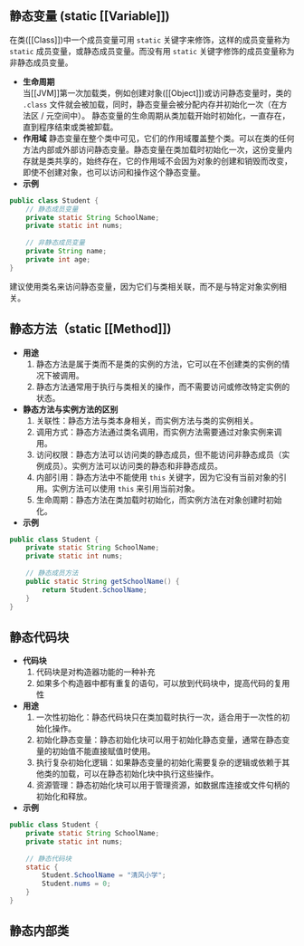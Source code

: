 ## 静态变量 (static [[Variable]])
在类([[Class]])中一个成员变量可用 `static` 关键字来修饰，这样的成员变量称为 `static` 成员变量，或静态成员变量。而没有用 `static` 关键字修饰的成员变量称为非静态成员变量。
- **生命周期**  
	当[[JVM]]第一次加载类，例如创建对象([[Object]])或访问静态变量时，类的 `.class` 文件就会被加载，同时，静态变量会被分配内存并初始化一次（在方法区 / 元空间中）。
	静态变量的生命周期从类加载开始时初始化，一直存在，直到程序结束或类被卸载。
- **作用域**
	静态变量在整个类中可见，它们的作用域覆盖整个类。可以在类的任何方法内部或外部访问静态变量。静态变量在类加载时初始化一次，这份变量内存就是类共享的，始终存在，它的作用域不会因为对象的创建和销毁而改变，即使不创建对象，也可以访问和操作这个静态变量。
- **示例** 
```java
public class Student {
    // 静态成员变量
    private static String SchoolName;
    private static int nums;
    
    // 非静态成员变量
    private String name;
    private int age;
}
```
建议使用类名来访问静态变量，因为它们与类相关联，而不是与特定对象实例相关。
## 静态方法（static [[Method]])
- **用途**  
	1. 静态方法是属于类而不是类的实例的方法，它可以在不创建类的实例的情况下被调用。
	2. 静态方法通常用于执行与类相关的操作，而不需要访问或修改特定实例的状态。
- **静态方法与实例方法的区别**  
	1. 关联性：静态方法与类本身相关，而实例方法与类的实例相关。
	2. 调用方式：静态方法通过类名调用，而实例方法需要通过对象实例来调用。
	3. 访问权限：静态方法可以访问类的静态成员，但不能访问非静态成员（实例成员）。实例方法可以访问类的静态和非静态成员。
	4. 内部引用：静态方法中不能使用 `this` 关键字，因为它没有当前对象的引用。实例方法可以使用 `this` 来引用当前对象。
	5. 生命周期：静态方法在类加载时初始化，而实例方法在对象创建时初始化。
- **示例**
```java
public class Student {
    private static String SchoolName;
    private static int nums;
    
    // 静态成员方法
    public static String getSchoolName() {
        return Student.SchoolName;
    }
}
```

## 静态代码块
- **代码块**  
	1. 代码块是对构造器功能的一种补充  
	2. 如果多个构造器中都有重复的语句，可以放到代码块中，提高代码的复用性
- **用途**  
	1. 一次性初始化：静态代码块只在类加载时执行一次，适合用于一次性的初始化操作。
	2. 初始化静态变量：静态初始化块可以用于初始化静态变量，通常在静态变量的初始值不能直接赋值时使用。
	3. 执行复杂初始化逻辑：如果静态变量的初始化需要复杂的逻辑或依赖于其他类的加载，可以在静态初始化块中执行这些操作。
	4. 资源管理：静态初始化块可以用于管理资源，如数据库连接或文件句柄的初始化和释放。
- **示例**
```java
public class Student {
    private static String SchoolName;
    private static int nums;
    
    // 静态代码块
    static {
        Student.SchoolName = "清风小学";
        Student.nums = 0;
    }
}
```

## 静态内部类